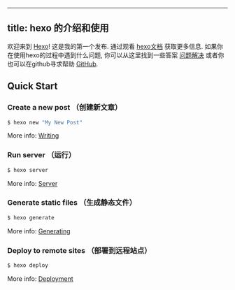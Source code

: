 
---
title: hexo 的介绍和使用
---
欢迎来到 [Hexo](https://hexo.io/)! 这是我的第一个发布. 通过观看 [hexo文档](https://hexo.io/docs/) 获取更多信息. 如果你在使用hexo的过程中遇到什么问题, 你可以从这里找到一些答案 [问题解决](https://hexo.io/docs/troubleshooting.html) 或者你也可以在github寻求帮助 [GitHub](https://github.com/hexojs/hexo/issues).

## Quick Start

### Create a new post （创建新文章）

``` bash
$ hexo new "My New Post"
```

More info: [Writing](https://hexo.io/docs/writing.html)

### Run server （运行）

``` bash
$ hexo server
```

More info: [Server](https://hexo.io/docs/server.html)

### Generate static files （生成静态文件）

``` bash
$ hexo generate
```

More info: [Generating](https://hexo.io/docs/generating.html)

### Deploy to remote sites （部署到远程站点）

``` bash
$ hexo deploy
```

More info: [Deployment](https://hexo.io/docs/deployment.html)

